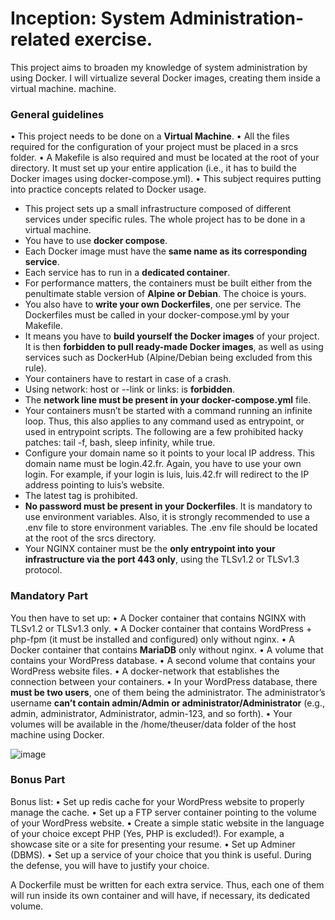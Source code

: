 # Inception: System Administration-related exercise.

This project aims to broaden my knowledge of system administration by using Docker.
I will virtualize several Docker images, creating them inside a virtual machine.
machine.

### General guidelines
• This project needs to be done on a **Virtual Machine**.
• All the files required for the configuration of your project must be placed in a srcs folder.
• A Makefile is also required and must be located at the root of your directory. It must set up your entire application (i.e., it has to build the Docker images using docker-compose.yml).
• This subject requires putting into practice concepts related to Docker usage.


+ This project sets up a small infrastructure composed of different services under specific rules. The whole project has to be done in a virtual machine.
+ You have to use **docker compose**.
+ Each Docker image must have the **same name as its corresponding service**.
+ Each service has to run in a **dedicated container**.
+ For performance matters, the containers must be built either from the penultimate stable version of **Alpine or Debian**. The choice is yours.
+ You also have to **write your own Dockerfiles**, one per service. The Dockerfiles must be called in your docker-compose.yml by your Makefile.
+ It means you have to **build yourself the Docker images** of your project. It is then **forbidden to pull ready-made Docker images**, as well as using services such as DockerHub (Alpine/Debian being excluded from this rule).
+ Your containers have to restart in case of a crash.
+ Using network: host or --link or links: is **forbidden**.
+ The **network line must be present in your docker-compose.yml** file.
+ Your containers musn’t be started with a command running an infinite loop. Thus, this also applies to any command used as entrypoint, or used in entrypoint scripts. The following are a few prohibited hacky patches: tail -f, bash, sleep infinity, while true.
+ Configure your domain name so it points to your local IP address. This domain name must be login.42.fr. Again, you have to use your own login. For example, if your login is luis, luis.42.fr will redirect to the IP address pointing to luis’s website.
+ The latest tag is prohibited.
+ **No password must be present in your Dockerfiles**. It is mandatory to use environment variables. Also, it is strongly recommended to use a .env file to store environment variables. The .env file should be located at the root of the srcs directory.
+ Your NGINX container must be the **only entrypoint into your infrastructure via the port 443 only**, using the TLSv1.2 or TLSv1.3 protocol.

### Mandatory Part
You then have to set up:
• A Docker container that contains NGINX with TLSv1.2 or TLSv1.3 only.
• A Docker container that contains WordPress + php-fpm (it must be installed and configured) only without nginx.
• A Docker container that contains **MariaDB** only without nginx.
• A volume that contains your WordPress database.
• A second volume that contains your WordPress website files.
• A docker-network that establishes the connection between your containers.
• In your WordPress database, there **must be two users**, one of them being the administrator. The administrator’s username **can’t contain admin/Admin or administrator/Administrator** (e.g., admin, administrator, Administrator, admin-123, and
so forth).
• Your volumes will be available in the /home/theuser/data folder of the host machine using Docker.


![image](https://github.com/user-attachments/assets/5b64cdf1-1511-43ca-9172-f005b40919fb)

### Bonus Part

Bonus list:
• Set up redis cache for your WordPress website to properly manage the cache.
• Set up a FTP server container pointing to the volume of your WordPress website.
• Create a simple static website in the language of your choice except PHP (Yes, PHP is excluded!). For example, a showcase site or a site for presenting your resume.
• Set up Adminer (DBMS).
• Set up a service of your choice that you think is useful. During the defense, you will have to justify your choice.

A Dockerfile must be written for each extra service. 
Thus, each one of them will run inside its own container and will have, if necessary, its dedicated volume.

